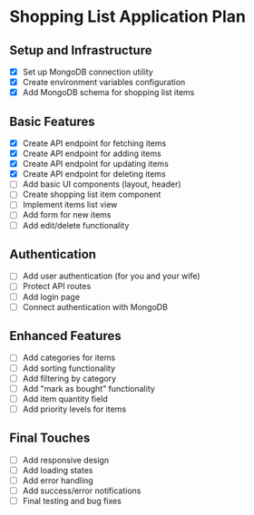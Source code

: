 # Shopping List Application Plan

## Setup and Infrastructure
- [x] Set up MongoDB connection utility
- [x] Create environment variables configuration
- [x] Add MongoDB schema for shopping list items

## Basic Features
- [x] Create API endpoint for fetching items
- [x] Create API endpoint for adding items
- [x] Create API endpoint for updating items
- [x] Create API endpoint for deleting items
- [ ] Add basic UI components (layout, header)
- [ ] Create shopping list item component
- [ ] Implement items list view
- [ ] Add form for new items
- [ ] Add edit/delete functionality

## Authentication
- [ ] Add user authentication (for you and your wife)
- [ ] Protect API routes
- [ ] Add login page
- [ ] Connect authentication with MongoDB

## Enhanced Features
- [ ] Add categories for items
- [ ] Add sorting functionality
- [ ] Add filtering by category
- [ ] Add "mark as bought" functionality
- [ ] Add item quantity field
- [ ] Add priority levels for items

## Final Touches
- [ ] Add responsive design
- [ ] Add loading states
- [ ] Add error handling
- [ ] Add success/error notifications
- [ ] Final testing and bug fixes 